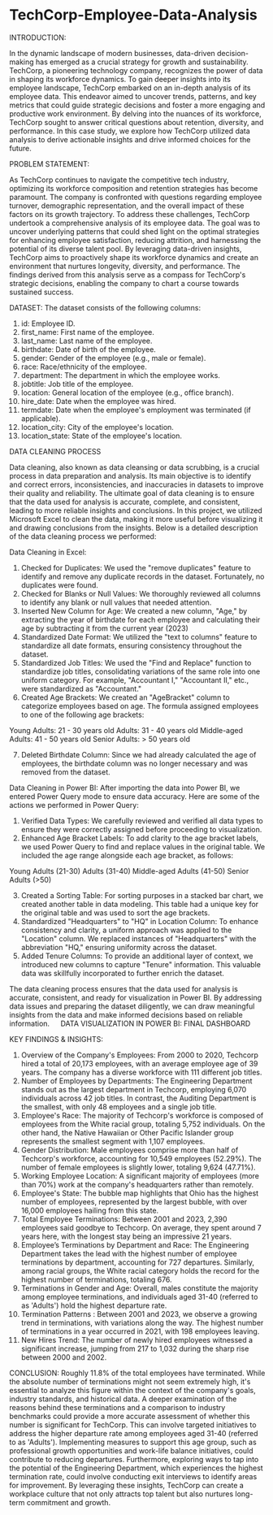 # TechCorp-Employee-Data-Analysis

INTRODUCTION:

In the dynamic landscape of modern businesses, data-driven decision-making has emerged as a crucial strategy for growth and sustainability. TechCorp, a pioneering technology company, recognizes the power of data in shaping its workforce dynamics. To gain deeper insights into its employee landscape, TechCorp embarked on an in-depth analysis of its employee data. This endeavor aimed to uncover trends, patterns, and key metrics that could guide strategic decisions and foster a more engaging and productive work environment. By delving into the nuances of its workforce, TechCorp sought to answer critical questions about retention, diversity, and performance. In this case study, we explore how TechCorp utilized data analysis to derive actionable insights and drive informed choices for the future.


PROBLEM STATEMENT:

As TechCorp continues to navigate the competitive tech industry, optimizing its workforce composition and retention strategies has become paramount. The company is confronted with questions regarding employee turnover, demographic representation, and the overall impact of these factors on its growth trajectory. To address these challenges, TechCorp undertook a comprehensive analysis of its employee data. The goal was to uncover underlying patterns that could shed light on the optimal strategies for enhancing employee satisfaction, reducing attrition, and harnessing the potential of its diverse talent pool. By leveraging data-driven insights, TechCorp aims to proactively shape its workforce dynamics and create an environment that nurtures longevity, diversity, and performance. The findings derived from this analysis serve as a compass for TechCorp's strategic decisions, enabling the company to chart a course towards sustained success.


DATASET:
The dataset consists of the following columns:

1. id: Employee ID.
2. first_name: First name of the employee.
3. last_name: Last name of the employee.
4. birthdate: Date of birth of the employee.
5. gender: Gender of the employee (e.g., male or female).
6. race: Race/ethnicity of the employee.
7. department: The department in which the employee works.
8. jobtitle: Job title of the employee.
9. location: General location of the employee (e.g., office branch).
10. hire_date: Date when the employee was hired.
11. termdate: Date when the employee's employment was terminated (if applicable).
12. location_city: City of the employee's location.
13. location_state: State of the employee's location.

 
DATA CLEANING PROCESS

Data cleaning, also known as data cleansing or data scrubbing, is a crucial process in data preparation and analysis. Its main objective is to identify and correct errors, inconsistencies, and inaccuracies in datasets to improve their quality and reliability. The ultimate goal of data cleaning is to ensure that the data used for analysis is accurate, complete, and consistent, leading to more reliable insights and conclusions. In this project, we utilized Microsoft Excel to clean the data, making it more useful before visualizing it and drawing conclusions from the insights. Below is a detailed description of the data cleaning process we performed:

Data Cleaning in Excel:

1.	Checked for Duplicates: We used the "remove duplicates" feature to identify and remove any duplicate records in the dataset. Fortunately, no duplicates were found.
2.	Checked for Blanks or Null Values: We thoroughly reviewed all columns to identify any blank or null values that needed attention.
3.	Inserted New Column for Age: We created a new column, "Age," by extracting the year of birthdate for each employee and calculating their age by subtracting it from the current year (2023)
4.	Standardized Date Format: We utilized the "text to columns" feature to standardize all date formats, ensuring consistency throughout the dataset.
5.	Standardized Job Titles: We used the "Find and Replace" function to standardize job titles, consolidating variations of the same role into one uniform category. For example, "Accountant I," "Accountant II," etc., were standardized as "Accountant."
6.	Created Age Brackets: We created an "AgeBracket" column to categorize employees based on age. The formula assigned employees to one of the following age brackets:

Young Adults: 21 - 30 years old
Adults: 31 - 40 years old
Middle-aged Adults: 41 - 50 years old
Senior Adults: > 50 years old

7.	Deleted Birthdate Column: Since we had already calculated the age of employees, the birthdate column was no longer necessary and was removed from the dataset.
 
Data Cleaning in Power BI:
After importing the data into Power BI, we entered Power Query mode to ensure data accuracy. Here are some of the actions we performed in Power Query:

1.	Verified Data Types: We carefully reviewed and verified all data types to ensure they were correctly assigned before proceeding to visualization.
2.	Enhanced Age Bracket Labels: To add clarity to the age bracket labels, we used Power Query to find and replace values in the original table. We included the age range alongside each age bracket, as follows:

Young Adults (21-30)
Adults (31-40)
Middle-aged Adults (41-50)
Senior Adults (>50)

3.	Created a Sorting Table: For sorting purposes in a stacked bar chart, we created another table in data modeling. This table had a unique key for the original table and was used to sort the age brackets.
4.	Standardized "Headquarters" to "HQ" in Location Column: To enhance consistency and clarity, a uniform approach was applied to the "Location" column. We replaced instances of "Headquarters" with the abbreviation "HQ," ensuring uniformity across the dataset.
5.	Added Tenure Columns: To provide an additional layer of context, we introduced new columns to capture "Tenure" information. This valuable data was skillfully incorporated to further enrich the dataset.

The data cleaning process ensures that the data used for analysis is accurate, consistent, and ready for visualization in Power BI. By addressing data issues and preparing the dataset diligently, we can draw meaningful insights from the data and make informed decisions based on reliable information.
 
 DATA VISUALIZATION IN POWER BI: FINAL DASHBOARD 

 
KEY FINDINGS & INSIGHTS:
1.	Overview of the Company's Employees: From 2000 to 2020, Techcorp hired a total of 20,173 employees, with an average employee age of 39 years. The company has a diverse workforce with 111 different job titles.
2.	Number of Employees by Departments: The Engineering Department stands out as the largest department in Techcorp, employing 6,070 individuals across 42 job titles. In contrast, the Auditing Department is the smallest, with only 48 employees and a single job title.
3.	Employee's Race: The majority of Techcorp's workforce is composed of employees from the White racial group, totaling 5,752 individuals. On the other hand, the Native Hawaiian or Other Pacific Islander group represents the smallest segment with 1,107 employees.
4.	Gender Distribution: Male employees comprise more than half of Techcorp's workforce, accounting for 10,549 employees (52.29%). The number of female employees is slightly lower, totaling 9,624 (47.71%).
5.	Working Employee Location: A significant majority of employees (more than 70%) work at the company's headquarters rather than remotely.
6.	Employee's State: The bubble map highlights that Ohio has the highest number of employees, represented by the largest bubble, with over 16,000 employees hailing from this state.
7.	Total Employee Terminations: Between 2001 and 2023, 2,390 employees said goodbye to Techcorp. On average, they spent around 7 years here, with the longest stay being an impressive 21 years.
8.	Employee’s Terminations by Department and Race: The Engineering Department takes the lead with the highest number of employee terminations by department, accounting for 727 departures. Similarly, among racial groups, the White racial category holds the record for the highest number of terminations, totaling 676.
9.	Terminations in Gender and Age: Overall, males constitute the majority among employee terminations, and individuals aged 31-40 (referred to as 'Adults') hold the highest departure rate.
10.	Termination Patterns : Between 2001 and 2023, we observe a growing trend in terminations, with variations along the way. The highest number of terminations in a year occurred in 2021, with 198 employees leaving.
11.	New Hires Trend: The number of newly hired employees witnessed a significant increase, jumping from 217 to 1,032 during the sharp rise between 2000 and 2002.

CONCLUSION:
Roughly 11.8% of the total employees have terminated. While the absolute number of terminations might not seem extremely high, it's essential to analyze this figure within the context of the company's goals, industry standards, and historical data. A deeper examination of the reasons behind these terminations and a comparison to industry benchmarks could provide a more accurate assessment of whether this number is significant for TechCorp. This can involve targeted initiatives to address the higher departure rate among employees aged 31-40 (referred to as 'Adults'). Implementing measures to support this age group, such as professional growth opportunities and work-life balance initiatives, could contribute to reducing departures. Furthermore, exploring ways to tap into the potential of the Engineering Department, which experiences the highest termination rate, could involve conducting exit interviews to identify areas for improvement. By leveraging these insights, TechCorp can create a workplace culture that not only attracts top talent but also nurtures long-term commitment and growth.

